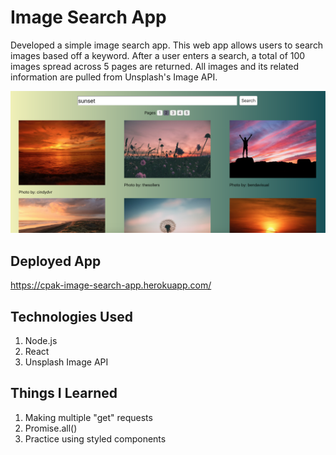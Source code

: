 # Image Search App

Developed a simple image search app. This web app allows users to search images based off a keyword. After a user enters a search, a total of 100 images spread across 5 pages are returned. All images and its related information are pulled from Unsplash's Image API.

![alt text](https://github.com/cpak125/Image_Search_App/blob/master/img/screenshot.png)

## Deployed App
https://cpak-image-search-app.herokuapp.com/

## Technologies Used
1. Node.js
2. React
3. Unsplash Image API

## Things I Learned
1. Making multiple "get" requests
2. Promise.all()
3. Practice using styled components
